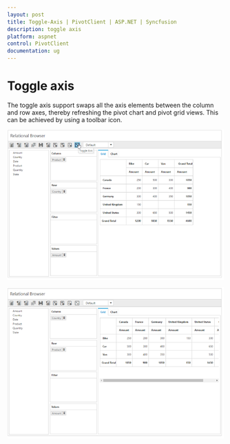 ```yaml
---
layout: post
title: Toggle-Axis | PivotClient | ASP.NET | Syncfusion
description: toggle axis
platform: aspnet
control: PivotClient
documentation: ug
---
```


# Toggle axis

The toggle axis support swaps all the axis elements between the column and row axes, thereby refreshing the pivot chart and pivot grid views. This can be achieved by using a toolbar icon.

![Toggle axis in ASP NET pivot client control](Toggle-Axis_images/toggleaxis.png)


![Toggled visiblity of elements in ASP NET pivot client control](Toggle-Axis_images/toggleaxis1.png)

